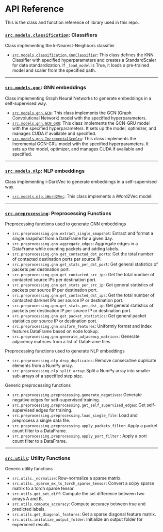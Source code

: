 # API Reference
This is the class and function reference of library used in this repo. 

### [`src.models.classification`](classification.md): Classifiers
Class implementing the k-Nearest-Neighbors classifier

- [`src.models.classification.KnnClassifier`](classification.md): This class defines the KNN Classifier with specified hyperparameters 
and creates a StandardScaler for data standardization. If `_load_model` 
        is True, it loads a pre-trained model and scaler from the specified path.

___

### [`src.models.gnn`](gnn.md): GNN embeddings
Class implementing Graph Neural Networks to generate embeddings in a self-supervised way.

- [`src.models.gnn.GCN`](gnn.md#srcmodelsgnngcn): This class implements the GCN (Graph Convolutional Network) model 
        with the specified hyperparameters.
- [`src.models.gnn.GCN_GRU`](gnn.md#srcmodelsgnngcn_gru): This class implements the GCN-GRU model with the specified hyperparameters.
        It sets up the model, optimizer, and manages CUDA if available and specified.
- [`src.models.gnn.IncrementalGcnGru`](gnn.md#srcmodelsgnnincrementalgcngru): This class implements the Incremental GCN-GRU model with the specified
        hyperparameters. It sets up the model, optimizer, and manages CUDA if available
        and specified.

___


### [`src.models.nlp`](nlp.md): NLP embeddings
Class implementing i-DarkVec to generate embeddings in a self-supervised way.

- [`src.models.nlp.iWord2Vec`](nlp.md): This class implements a iWord2Vec model.

___


### [`src.preprocessing`](preprocessing.md): Preprocessing Functions
Preprocessing functions used to generate GNN embeddings

- `src.preprocessing.gnn.extract_single_snapshot`: Extract and format a single snapshot from a DataFrame for a given day.
- `src.preprocessing.gnn.aggregate_edges`: Aggregate edges in a DataFrame while counting packets and adding labels.
- `src.preprocessing.gnn.get_contacted_dst_ports`: Get the total number of contacted destination ports per source IP.
- `src.preprocessing.gnn.get_stats_per_dst_port`: Get general statistics of packets per destination port.
- `src.preprocessing.gnn.get_contacted_src_ips`: Get the total number of contacted source IPs per destination port.
- `src.preprocessing.gnn.get_stats_per_src_ip`: Get general statistics of packets per source IP per destination port.
- `src.preprocessing.gnn.get_contacted_dst_ips`: Get the total number of contacted darknet IPs per source IP or destination port.
- `src.preprocessing.gnn.get_stats_per_dst_ip`: Get general statistics of packets per destination IP per source IP or destination port.
- `src.preprocessing.gnn.get_packet_statistics`: Get general packet statistics per source IP or destination port.
- `src.preprocessing.gnn.uniform_features`: Uniformly format and index features DataFrame based on node lookup.
- `src.preprocessing.gnn.generate_adjacency_matrices`: Generate adjacency matrices from a list of DataFrame files.

Preprocessing functions used to generate NLP embeddings

- `src.preprocessing.nlp.drop_duplicates`: Remove consecutive duplicate elements from a NumPy array.
- `src.preprocessing.nlp.split_array`: Split a NumPy array into smaller sub-arrays of a specified step size.

Generic preprocessing functions
- `src.preprocessing.preprocessing.generate_negatives`: Generate negative edges for self-supervised training.
- `src.preprocessing.preprocessing.get_self_supervised_edges`: Get self-supervised edges for training.
- `src.preprocessing.preprocessing.load_single_file`: Load and preprocess a single data file.
- `src.preprocessing.preprocessing.apply_packets_filter`: Apply a packet count filter to a DataFrame.
- `src.preprocessing.preprocessing.apply_port_filter` : Apply a port count filter to a DataFrame.


___


### [`src.utils`](utils.md): Utility Functions
Generic utility functions

- `src.utils._normalize`: Row-normalize a sparse matrix.
- `src.utils._sparse_mx_to_torch_sparse_tensor`: Convert a scipy sparse matrix to a torch sparse tensor.
- `src.utils.get_set_diff`: Compute the set difference between two arrays A and B.
- `src.utils.compute_accuracy`: Compute accuracy between true and predicted labels.
- `src.utils.get_diagonal_features`: Get a sparse diagonal feature matrix.
- `src.utils.initalize_output_folder`: Initialize an output folder for experiment results.